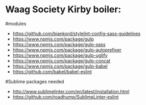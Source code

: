 # Waag Society Kirby boiler:


#modules
- https://github.com/bjankord/stylelint-config-sass-guidelines
- https://www.npmjs.com/package/gulp
- https://www.npmjs.com/package/gulp-sass
- https://www.npmjs.com/package/gulp-autoprefixer
- https://www.npmjs.com/package/gulp-uglify
- https://www.npmjs.com/package/gulp-concat
- https://www.npmjs.com/package/gulp-babel
- https://github.com/babel/babel-eslint


#Sublime packages needed
- http://www.sublimelinter.com/en/latest/installation.html
- https://github.com/roadhump/SublimeLinter-eslint
